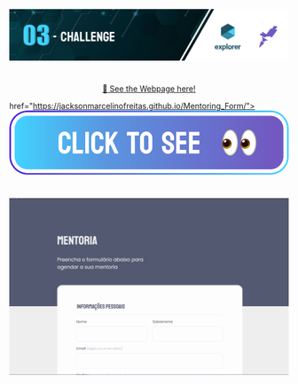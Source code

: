 <img src="https://github.com/jacksonMarcelinoFreitas/Mentoring_Form/blob/master/readme%20cover.png?raw=true"/>

#

<p style="text-align:center"><a href="https://jacksonmarcelinofreitas.github.io/Mentoring_Form/">👀 See the Webpage here!</a></p>

<a style="text-align:center"></a>href="https://jacksonmarcelinofreitas.github.io/Mentoring_Form/">
    <img src="Buttom to see.png" alt="Button to see the project">
</a>

#

<img width=1080 src="https://github.com/jacksonMarcelinoFreitas/Mentoring_Form/blob/master/Form.gif?raw=true"/>
